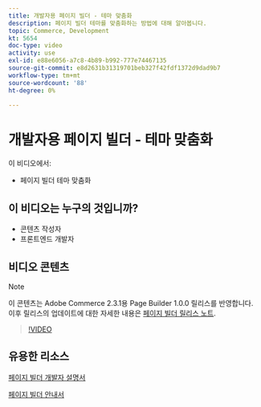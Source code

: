 ```yaml
---
title: 개발자용 페이지 빌더 - 테마 맞춤화
description: 페이지 빌더 테마를 맞춤화하는 방법에 대해 알아봅니다.
topic: Commerce, Development
kt: 5654
doc-type: video
activity: use
exl-id: e88e6056-a7c8-4b89-b992-777e74467135
source-git-commit: e8d2631b31319701beb327f42fdf1372d9dad9b7
workflow-type: tm+mt
source-wordcount: '88'
ht-degree: 0%

---
```


# 개발자용 페이지 빌더 - 테마 맞춤화

이 비디오에서:

- 페이지 빌더 테마 맞춤화

## 이 비디오는 누구의 것입니까?

- 콘텐츠 작성자
- 프론트엔드 개발자

## 비디오 콘텐츠

>[!NOTE]
>
>이 콘텐츠는 Adobe Commerce 2.3.1용 Page Builder 1.0.0 릴리스를 반영합니다. 이후 릴리스의 업데이트에 대한 자세한 내용은 [페이지 빌더 릴리스 노트](https://experienceleague.adobe.com/docs/commerce-admin/page-builder/release-notes.html).

>[!VIDEO](https://video.tv.adobe.com/v/35713?quality=12&learn=on)

## 유용한 리소스

[페이지 빌더 개발자 설명서](https://developer.adobe.com/commerce/frontend-core/page-builder/)

[페이지 빌더 안내서](https://experienceleague.adobe.com/docs/commerce-admin/page-builder/introduction.html)